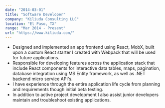 ```yaml
---
date: "2014-03-01"
title: "Software Developer"
company: "Kiliuda Consulting LLC"
location: "El Paso, TX"
range: "Mar 2014 - Present"
url: "https://www.kiliuda.com/"
---
```


- Designed and implemented an app frontend using React, MobX, built upon a custom React starter I created with Webpack that will be used for future applications.
- Responsible for developing features across the application stack that include React components for interactive data tables, maps, pagination, database integration using MS Entity framework, as well as .NET backend micro service API's.
- I have experience through the entire application life cycle from planning and requirements though initial beta testing.
- In addition to active project development I also assist junior developers maintain and troubleshoot existing applications.
